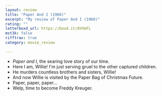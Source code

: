 ```yaml
---
layout: review
title: "Paper And I (1960)"
excerpt: "My review of Paper And I (1960)"
rating: ""
letterboxd_url: https://boxd.it/8VVmFL
mst3k: false
rifftrax: true
category: movie_review

---
```


* <i>Paper and I</i>, the searing love story of our time.
* Here I am, Willie! I'm just serving gruel to the other captured children.
* He murders countless brothers and sisters, Willie!
* And now Willie is visited by the Paper Bag of Christmas Future.
* Paper, paper, paper…
* Welp, time to become Freddy Kreuger.